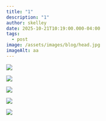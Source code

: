 ```yaml
---
title: "1"
description: "1"
author: skelley
date: 2025-10-21T10:19:00.000-04:00
tags:
  - post
image: /assets/images/blog/head.jpg
imageAlt: aa
---
```

![](/assets/images/blog/fireball.jpg)

![](/assets/images/blog/edit3.jpg)

![](/assets/images/blog/edit.jpg)

![](/assets/images/blog/edit2.jpg)

![](/assets/images/blog/edit4.jpg)
